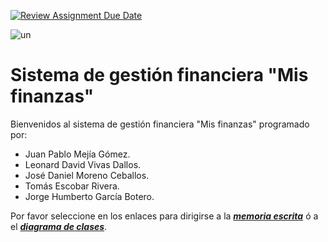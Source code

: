 [![Review Assignment Due Date](https://classroom.github.com/assets/deadline-readme-button-24ddc0f5d75046c5622901739e7c5dd533143b0c8e959d652212380cedb1ea36.svg)](https://classroom.github.com/a/UhcYLOEZ)

![un](https://github.com/POO2023-01-UNALMED/practica-1-grupo-2-equipo-9/assets/66537159/3cc37a7a-9b3f-4322-8c23-2f142d102020)
# Sistema de gestión financiera "Mis finanzas"
Bienvenidos al sistema de gestión financiera "Mis finanzas" programado por: 
* Juan Pablo Mejía Gómez. 
* Leonard David Vivas Dallos. 
* José Daniel Moreno Ceballos. 
* Tomás Escobar Rivera.
* Jorge Humberto García Botero. 

Por favor seleccione en los enlaces para dirigirse a la ***[memoria escrita](https://docs.google.com/document/d/1Hve9AHZjIFVYdaPl5sDCgkcCTQtD3pI-JkqUceRX31U/edit?usp=sharing)*** ó a el ***[diagrama de clases](https://lucid.app/lucidchart/69d9ce0d-e403-4fb3-ad48-54e99af089c0/edit?viewport_loc=-397%2C-1555%2C3328%2C3791%2CHWEp-vi-RSFO&invitationId=inv_fd22f25a-1d73-4007-8cee-92e4a37ada61)***.
